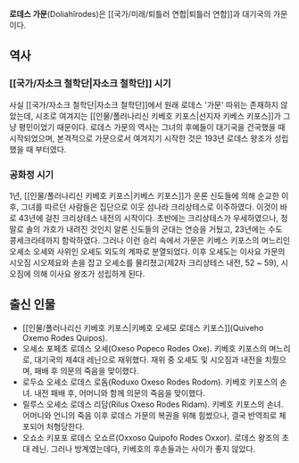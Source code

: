 **로데스 가문**(Doliahîrodes)은 [[국가/미래/퇴틀러 연합|퇴틀러 연합]]과 대기국의 가문이다.

## 역사
### [[국가/자소크 철학단|자소크 철학단]] 시기
사실 [[국가/자소크 철학단|자소크 철학단]]에서 원래 로데스 '가문' 따위는 존재하지 않았는데, 시조로 여겨지는 [[인물/폴러나리신 키베호 키포스|선지자 키베스 키포스]]가 그냥 평민이었기 때문이다. 로데스 가문의 역사는 그녀의 후예들이 대기국을 건국했을 때 시작되었으며, 본격적으로 가문으로서 여겨지기 시작한 것은 193년 로데스 왕조가 성립했을 때 부터였다.

### 공화정 시기
1년, [[인물/폴러나리신 키베호 키포스|키베스 키포스]]가 운론 신도들에 의해 순교한 이후, 그녀를 따르던 사람들은 집단으로 이웃 섬나라 크리상테스로 이주하였다. 이것이 바로 43년에 걸친 크리상테스 내전의 시작이다. 초반에는 크리상테스가 우세하였으나, 정말로 솔의 가호가 내려진 것인지 알론 신도들의 군대는 연승을 거뒀고, 23년에는 수도 콩세크라테까지 함락하였다. 그러나 이런 승리 속에서 가문은 키베스 키포스의 며느리인 오셰소 오셰와 사위인 오셰도 외도의 계파로 분열되었다. 이후 오셰도는 이사요 가문의 시오짐 시오제요와 손을 잡고 오셰소를 물리쳤고(제2차 크리상테스 내전, 52 ~ 59), 시오짐에 의해 이사요 왕조가 성립하게 된다.

## 출신 인물
* [[인물/폴러나리신 키베호 키포스|키베호 오셰모 로데스 키포스]](Quiveho Oxemo Rodes Quipos).
* 오셰소 포페초 로데스 오셰(Oxeso Popeco Rodes Oxe). 키베호 키포스의 며느리로, 대기국의 제4대 레닌으로 재위했다. 재위 중 오셰도 및 시오짐과 내전을 치뤘으며, 패배 후 의문의 죽음을 맞이했다.
* 로두쇼 오셰소 로데스 로돔(Roduxo Oxeso Rodes Rodom). 키베호 키포스의 손녀. 내전 패배 후, 어머니와 함께 의문의 죽음을 맞이했다.
* 릴루스 오셰소 로데스 리담(Rilus Oxeso Rodes Ridam). 키베호 키포스의 손녀. 어머니와 언니의 죽음 이후 로데스 가문의 복권을 위해 힘썼으나, 결국 반역죄로 체포되어 처형당한다.
* 오쇼소 키포포 로데스 오쇼르(Oxxoso Quipofo Rodes Oxxor). 로데스 왕조의 초대 레닌. 그러나 방계였는데다, 키베호의 후손들과는 사이가 좋지 않았다.